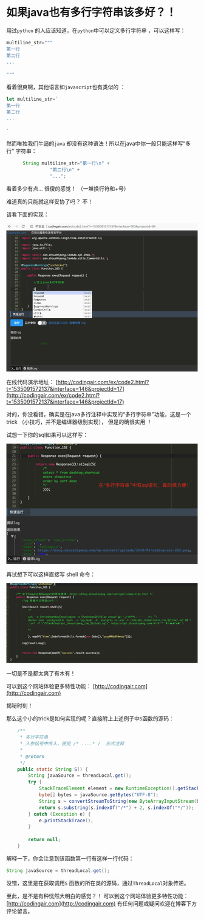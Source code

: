 # 如果java也有多行字符串该多好？！

用过`python` 的人应该知道，在`python`中可以定义多行字符串 ，可以这样写：

```python
multiline_str="""
第一行
第二行
...

"""
```


看着很爽啊，其他语言如`javascript`也有类似的 ：

```javascript
let multiline_str=`
第一行
第二行
...

`
```



然而唯独我们牛逼的`java` 却没有这种语法！所以在java中你一般只能这样写“多行” 字符串：

```java
      String multiline_str="第一行\n" +
                "第二行\n" +
                "...";

```

看着多少有点...   很傻的感觉！ （一堆换行符和+号）



难道真的只能就这样妥协了吗？ 不！

请看下面的实现：

![](../static/images/2018/09/java多行字符串演示.gif)



在线代码演示地址： [http://codingair.com/ex/code2.html?t=1535091572137&interface=146&projectId=17](http://codingair.com/ex/code2.html?t=1535091572137&interface=146&projectId=17)



对的，你没看错，确实是在java多行注释中实现的“多行字符串”功能，这是一个trick （小技巧，并不是编译器级别实现）， 但是的确很实用 ！

试想一下你的sql如果可以这样写：

![](../static/images/2018/09/WX20180909-180500@2x.png)



再试想下可以这样直接写 shell 命令：

![](../static/images/2018/09/WX20180909-180701@2x.png)



一切是不是都太爽了有木有！

可以到这个网站体验更多特性功能： [http://codingair.com](http://codingair.com)



揭秘时刻！

那么这个小的trick是如何实现的呢？直接附上上述例子中`S`函数的源码：

```java
	/**
     * 多行字符串
     * 入参括号中传入，使用 /* ....* /  形式注释
     *
     * @return
     */
    public static String S() {
        String javaSource = threadLocal.get();
        try {
            StackTraceElement element = new RuntimeException().getStackTrace()[1];
            byte[] bytes = javaSource.getBytes("UTF-8");
            String s = convertStreamToString(new ByteArrayInputStream(bytes, 0, bytes.length), element.getLineNumber());
            return s.substring(s.indexOf("/*") + 2, s.indexOf("*/"));
        } catch (Exception e) {
            e.printStackTrace();
        }

        return null;
    }
```



解释一下，你会注意到该函数第一行有这样一行代码：

```java
String javaSource = threadLocal.get();
```

没错，这里是在获取调用`S` 函数的所在类的源码，通过`ThreadLocal`对象传递。



至此，是不是有种恍然大明白的感觉？！ 可以到这个网站体验更多特性功能： [http://codingair.com](http://codingair.com) 有任何问题或疑问欢迎在博客下方评论留言。









